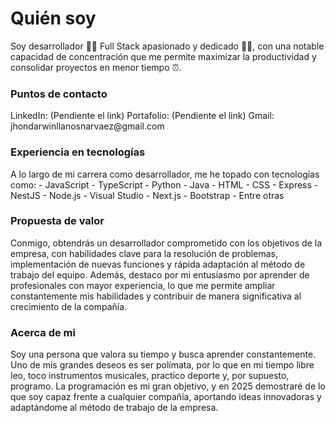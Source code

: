 <h1>Quién soy</h1>
Soy desarrollador 👨‍💻 Full Stack apasionado y dedicado 👨‍🎓, con una notable capacidad de concentración que me permite maximizar la productividad y consolidar proyectos en menor tiempo ⏰.

<h3>Puntos de contacto</h3>
LinkedIn: (Pendiente el link)
Portafolio: (Pendiente el link)
Gmail: jhondarwinllanosnarvaez@gmail.com

<h3>Experiencia en tecnologías</h3>
A lo largo de mi carrera como desarrollador, me he topado con tecnologías como:
- JavaScript
- TypeScript
- Python
- Java
- HTML
- CSS
- Express
- NestJS
- Node.js
- Visual Studio
- Next.js
- Bootstrap
- Entre otras

<h3>Propuesta de valor</h3>
Conmigo, obtendrás un desarrollador comprometido con los objetivos de la empresa, con habilidades clave para la resolución de problemas, implementación de nuevas funciones y rápida adaptación al método de trabajo del equipo. Además, destaco por mi entusiasmo por aprender de profesionales con mayor experiencia, lo que me permite ampliar constantemente mis habilidades y contribuir de manera significativa al crecimiento de la compañía.

<h3>Acerca de mi</h3>
Soy una persona que valora su tiempo y busca aprender constantemente. Uno de mis grandes deseos es ser polímata, por lo que en mi tiempo libre leo, toco instrumentos musicales, practico deporte y, por supuesto, programo. La programación es mi gran objetivo, y en 2025 demostraré de lo que soy capaz frente a cualquier compañía, aportando ideas innovadoras y adaptándome al método de trabajo de la empresa.
